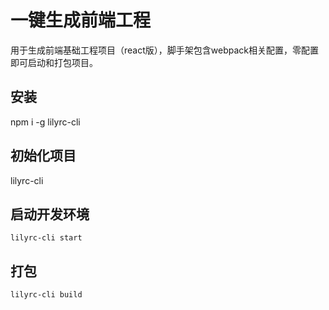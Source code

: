 # 一键生成前端工程
用于生成前端基础工程项目（react版），脚手架包含webpack相关配置，零配置即可启动和打包项目。

## 安装
npm i -g lilyrc-cli

## 初始化项目
lilyrc-cli <project-name>

## 启动开发环境
```
lilyrc-cli start
```

## 打包
```
lilyrc-cli build
```